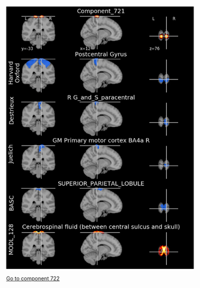 


![721](preliminary/721.jpg "Component 721")

[Go to component 722](https://parietal-inria.github.io/MODL_atlas/1024/722 "Component 722")